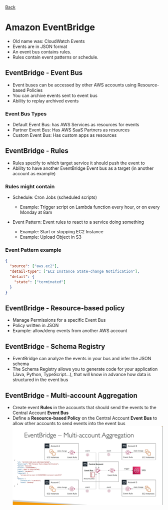 [Back](./AWS.md)

# Amazon EventBridge

- Old name was: CloudWatch Events
- Events are in JSON format
- An event bus contains rules.
- Rules contain event patterns or schedule.

## EventBridge - Event Bus

- Event buses can be accessed by other AWS accounts using Resource-based Policies
- You can archive events sent to event bus
- Ability to replay archived events

### Event Bus Types

- Default Event Bus: has AWS Services as resources for events
- Partner Event Bus: Has AWS SaaS Partners as resources
- Custom Event Bus: Has custom apps as resources

## EventBridge - Rules

- Rules specify to which target service it should push the event to
- Ability to have another EventBridge Event bus as a target (in another account as example)

### Rules might contain

- Schedule: Cron Jobs (scheduled scripts)
  - Example: Trigger script on Lambda function every hour, or on every Monday at 8am
- Event Pattern: Event rules to react to a service doing something

  - Example: Start or stopping EC2 Instance
  - Example: Upload Object in S3

### Event Pattern example

```json
{
  "source": ["aws.ec2"],
  "detail-type": ["EC2 Instance State-change Notification"],
  "detail": {
    "state": ["terminated"]
  }
}
```

## EventBridge - Resource-based policy

- Manage Permissions for a specific Event Bus
- Policy written in JSON
- Example: allow/deny events from another AWS account

## EventBridge - Schema Registry

- EventBridge can analyze the events in your bus and infer the JSON schema
- The Schema Registry allows you to generate code for your application (Java, Python, TypeScript...), that will know in advance how data is structured in the event bus

## EventBridge - Multi-account Aggregation

- Create event **Rules** in the accounts that should send the events to the Central Account **Event Bus**
- Define a **Resource-based Policy** on the Central Account **Event Bus** to allow other accounts to send events into the event bus
  ![EventBridge - Multi-account aggregation](./assets/42.png)
